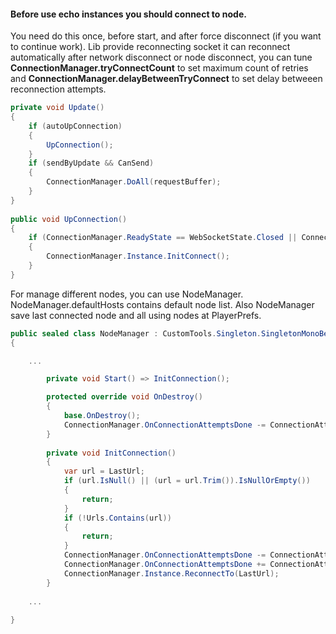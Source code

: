 #### Before use echo instances you should connect to node.
You need do this once, before start, and after force disconnect (if you want to continue work).
Lib provide reconnecting socket it can reconnect automatically after network disconnect or node disconnect, you can tune **ConnectionManager.tryConnectCount** to set maximum count of retries and **ConnectionManager.delayBetweenTryConnect** to set delay betweeen reconnection attempts.

```c#
private void Update()
{
    if (autoUpConnection)
    {
        UpConnection();
    }
    if (sendByUpdate && CanSend)
    {
        ConnectionManager.DoAll(requestBuffer);
    }
}
    
public void UpConnection()
{
    if (ConnectionManager.ReadyState == WebSocketState.Closed || ConnectionManager.ReadyState == WebSocketState.Closing)
    {
        ConnectionManager.Instance.InitConnect();
    }
}
```

For manage different nodes, you can use NodeManager. NodeManager.defaultHosts contains default node list. Also NodeManager save last connected node and all using nodes at PlayerPrefs.

```c#
public sealed class NodeManager : CustomTools.Singleton.SingletonMonoBehaviour<NodeManager>
{

    ...

        private void Start() => InitConnection();

        protected override void OnDestroy()
        {
            base.OnDestroy();
            ConnectionManager.OnConnectionAttemptsDone -= ConnectionAttemptsDone;
        }
    
        private void InitConnection()
        {
            var url = LastUrl;
            if (url.IsNull() || (url = url.Trim()).IsNullOrEmpty())
            {
                return;
            }
            if (!Urls.Contains(url))
            {
                return;
            }
            ConnectionManager.OnConnectionAttemptsDone -= ConnectionAttemptsDone;
            ConnectionManager.OnConnectionAttemptsDone += ConnectionAttemptsDone;
            ConnectionManager.Instance.ReconnectTo(LastUrl);
        }
        
    ...
    
}
```
